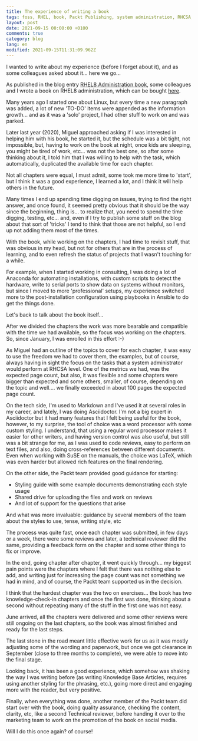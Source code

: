 ```yaml
---
title: The experience of writing a book
tags: foss, RHEL, book, Packt Publishing, system administration, RHCSA, writing a book
layout: post
date: 2021-09-15 00:00:00 +0100
comments: true
category: blog
lang: en
modified: 2021-09-15T11:31:09.962Z
---
```


I wanted to write about my experience (before I forget about it), and as some colleagues asked about it... here we go...

As published in the blog entry [RHEL8 Administration book]({filename}2021-09-11-rhel8-administration.en.md), some colleagues and I wrote a book on RHEL8 administration, which can be bought [here](https://s.iranzo.io/rhel8).

Many years ago I started one about Linux, but every time a new paragraph was added, a lot of new 'TO-DO' items were appended as the information growth... and as it was a 'solo' project, I had other stuff to work on and was parked.

Later last year (2020), Miguel approached asking if I was interested in helping him with his book, he started it, but the schedule was a bit tight, not impossible, but, having to work on the book at night, once kids are sleeping, you might be tired of work, etc... was not the best one, so after some thinking about it, I told him that I was willing to help with the task, which automatically, duplicated the available time for each chapter.

Not all chapters were equal, I must admit, some took me more time to 'start', but I think it was a good experience, I learned a lot, and I think it will help others in the future.

Many times I end up spending time digging on issues, trying to find the right answer, and once found, it seemed pretty obvious that it should be the way since the beginning, thing is... to realize that, you need to spend the time digging, testing, etc... and, even if I try to publish some stuff on the blog about that sort of 'tricks' I tend to think that those are not helpful, so I end up not adding them most of the times.

With the book, while working on the chapters, I had time to revisit stuff, that was obvious in my head, but not for others that are in the process of learning, and to even refresh the status of projects that I wasn't touching for a while.

For example, when I started working in consulting, I was doing a lot of Anaconda for automating installations, with custom scripts to detect the hardware, write to serial ports to show data on systems without monitors, but since I moved to more 'professional' setups, my experience switched more to the post-installation configuration using playbooks in Ansible to do get the things done.

Let's back to talk about the book itself...

After we divided the chapters the work was more bearable and compatible with the time we had available, so the focus was working on the chapters. So, since January, I was enrolled in this effort :-)

As Miguel had an outline of the topics to cover for each chapter, it was easy to use the freedom we had to cover them, the examples, but of course, always having in sight the focus on the tasks that a system administrator would perform at RHCSA level. One of the metrics we had, was the expected page count, but also, it was flexible and some chapters were bigger than expected and some others, smaller, of course, depending on the topic and well.... we finally exceeded in about 100 pages the expected page count.

On the tech side, I'm used to Markdown and I've used it at several roles in my career, and lately, I was doing Asciidoctor. I'm not a big expert in Asciidoctor but it had many features that I felt being useful for the book, however, to my surprise, the tool of choice was a word processor with some custom styling. I understand, that using a regular word processor makes it easier for other writers, and having version control was also useful, but still was a bit strange for me, as I was used to code reviews, easy to perform on text files, and also, doing cross-references between different documents. Even when working with SuSE on the manuals, the choice was LaTeX, which was even harder but allowed rich features on the final rendering.

On the other side, the Packt team provided good guidance for starting:

- Styling guide with some example documents demonstrating each style usage
- Shared drive for uploading the files and work on reviews
- And lot of support for the questions that arise

And what was more invaluable: guidance by several members of the team about the styles to use, tense, writing style, etc

The process was quite fast, once each chapter was submitted, in few days or a week, there were some reviews and later, a technical reviewer did the same, providing a feedback form on the chapter and some other things to fix or improve.

In the end, going chapter after chapter, it went quickly through... my biggest pain points were the chapters where I felt that there was nothing else to add, and writing just for increasing the page count was not something we had in mind, and of course, the Packt team supported us in the decision.

I think that the hardest chapter was the two on exercises... the book has two knowledge-check-in chapters and once the first was done, thinking about a second without repeating many of the stuff in the first one was not easy.

June arrived, all the chapters were delivered and some other reviews were still ongoing on the last chapters, so the book was almost finished and ready for the last steps.

The last stone in the road meant little effective work for us as it was mostly adjusting some of the wording and paperwork, but once we got clearance in September (close to three months to complete), we were able to move into the final stage.

Looking back, it has been a good experience, which somehow was shaking the way I was writing before (as writing Knowledge Base Articles, requires using another styling for the phrasing, etc.), going more direct and engaging more with the reader, but very positive.

Finally, when everything was done, another member of the Packt team did start over with the book, doing quality assurance, checking the content, clarity, etc, like a second Technical reviewer, before handing it over to the marketing team to work on the promotion of the book on social media.

Will I do this once again? of course!
